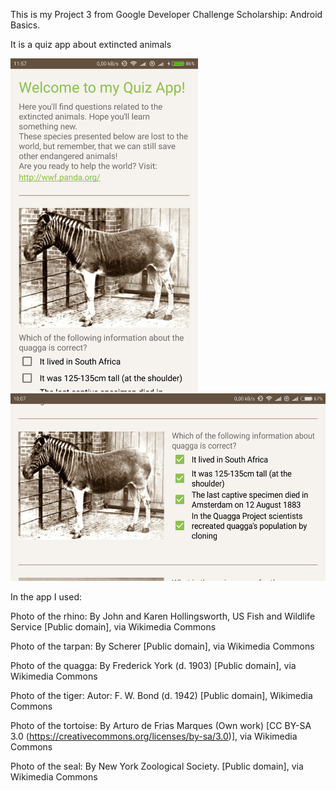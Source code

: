 This is my Project 3 from Google Developer Challenge Scholarship: Android Basics.

It is a quiz app about extincted animals

<img src = "Screenshots/Screenshot_portrait.png" width=300 > <img src = "Screenshots/Screenshot_landscape.png" height=300 >

In the app I used:

Photo of the rhino:
By John and Karen Hollingsworth, US Fish and Wildlife Service [Public domain], via Wikimedia Commons

Photo of the tarpan:
By Scherer [Public domain], via Wikimedia Commons

Photo of the quagga:
By Frederick York (d. 1903) [Public domain], via Wikimedia Commons

Photo of the tiger:
Autor: F. W. Bond (d. 1942) [Public domain], Wikimedia Commons

Photo of the tortoise:
By Arturo de Frias Marques (Own work) [CC BY-SA 3.0 (https://creativecommons.org/licenses/by-sa/3.0)], via Wikimedia Commons

Photo of the seal:
By New York Zoological Society. [Public domain], via Wikimedia Commons
